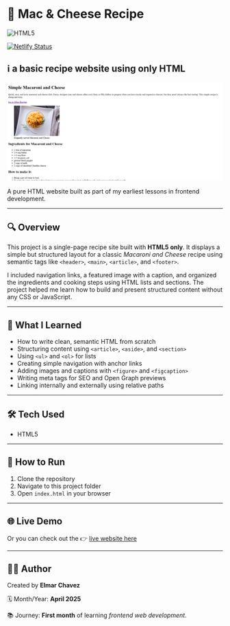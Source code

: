 # 📁 Mac & Cheese Recipe

![HTML5](https://img.shields.io/badge/HTML5-E34F26?style=for-the-badge&logo=html5&logoColor=white)

[![Netlify Status](https://api.netlify.com/api/v1/badges/5981cc85-227a-46fa-aa71-6a539e37636d/deploy-status)](https://beginner-portfolio-website.netlify.app/html5%20projects/project%201/)

## ℹ️ a basic recipe website using only HTML

![Screenshot of the project](./screenshot.png)

A pure HTML website built as part of my earliest lessons in frontend development.

---

## 🔍 Overview

This project is a single-page recipe site built with **HTML5 only**. It displays a simple but structured layout for a classic _Macaroni and Cheese_ recipe using semantic tags like `<header>`, `<main>`, `<article>`, and `<footer>`.

I included navigation links, a featured image with a caption, and organized the ingredients and cooking steps using HTML lists and sections. The project helped me learn how to build and present structured content without any CSS or JavaScript.

---

## 🧠 What I Learned

- How to write clean, semantic HTML from scratch
- Structuring content using `<article>`, `<aside>`, and `<section>`
- Using `<ul>` and `<ol>` for lists
- Creating simple navigation with anchor links
- Adding images and captions with `<figure>` and `<figcaption>`
- Writing meta tags for SEO and Open Graph previews
- Linking internally and externally using relative paths

---

## 🛠️ Tech Used

- HTML5

---

## 🚀 How to Run

1. Clone the repository
2. Navigate to this project folder
3. Open `index.html` in your browser

---

## 🌐 Live Demo

Or you can check out the 👉 [live website here](https://beginner-portfolio-website.netlify.app/html5%20projects/project%201/)

---

## 🧑‍💻 Author

Created by **Elmar Chavez**

🗓️ Month/Year: **April 2025**

📚 Journey: **First month** of learning _frontend web development_.
